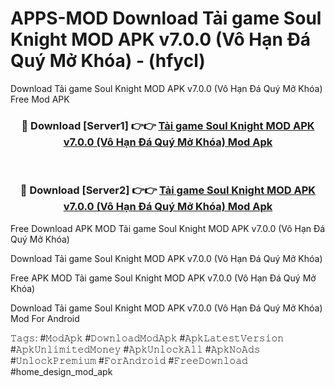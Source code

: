 # APPS-MOD Download Tải game Soul Knight MOD APK v7.0.0 (Vô Hạn Đá Quý Mở Khóa) - (hfycl)
Download Tải game Soul Knight MOD APK v7.0.0 (Vô Hạn Đá Quý Mở Khóa) Free Mod APK

<div align="center">
<h3>🔴 Download [Server1] 👉👉 <a href="https://apk-comot.site?title=Tải_game_Soul_Knight_MOD_APK_v7.0.0_(Vô_Hạn_Đá_Quý_Mở_Khóa)">Tải game Soul Knight MOD APK v7.0.0 (Vô Hạn Đá Quý Mở Khóa) Mod Apk</a></h3><br>

<h3>🔴 Download [Server2] 👉👉 <a href="https://apk-comot.site?title=Tải_game_Soul_Knight_MOD_APK_v7.0.0_(Vô_Hạn_Đá_Quý_Mở_Khóa)">Tải game Soul Knight MOD APK v7.0.0 (Vô Hạn Đá Quý Mở Khóa) Mod Apk</a></h3>
</div>


Free Download APK MOD Tải game Soul Knight MOD APK v7.0.0 (Vô Hạn Đá Quý Mở Khóa)

Download Tải game Soul Knight MOD APK v7.0.0 (Vô Hạn Đá Quý Mở Khóa) 

Free APK MOD Tải game Soul Knight MOD APK v7.0.0 (Vô Hạn Đá Quý Mở Khóa) 

Download Tải game Soul Knight MOD APK v7.0.0 (Vô Hạn Đá Quý Mở Khóa) Mod For Android

𝚃𝚊𝚐𝚜: #𝙼𝚘𝚍𝙰𝚙𝚔 #𝙳𝚘𝚠𝚗𝚕𝚘𝚊𝚍𝙼𝚘𝚍𝙰𝚙𝚔 #𝙰𝚙𝚔𝙻𝚊𝚝𝚎𝚜𝚝𝚅𝚎𝚛𝚜𝚒𝚘𝚗 #𝙰𝚙𝚔𝚄𝚗𝚕𝚒𝚖𝚒𝚝𝚎𝚍𝙼𝚘𝚗𝚎𝚢 #𝙰𝚙𝚔𝚄𝚗𝚕𝚘𝚌𝚔𝙰𝚕𝚕 #𝙰𝚙𝚔𝙽𝚘𝙰𝚍𝚜 #𝚄𝚗𝚕𝚘𝚌𝚔𝙿𝚛𝚎𝚖𝚒𝚞𝚖 #𝙵𝚘𝚛𝙰𝚗𝚍𝚛𝚘𝚒𝚍 #𝙵𝚛𝚎𝚎𝙳𝚘𝚠𝚗𝚕𝚘𝚊𝚍 #home_design_mod_apk